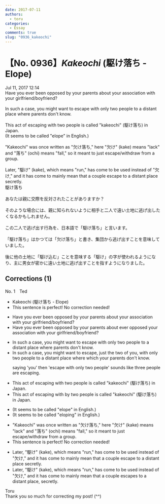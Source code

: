 ```yaml
---
date: 2017-07-11
authors:
  - toru
categories:
  - Essay
comments: true
slug: "0936_kakeochi"
---
```


# 【No. 0936】<strong><em>Kakeochi</strong></em> (駆け落ち - Elope)
<div class="date">Jul 11, 2017 12:14</div>
<div id="post"><div id="body_show_ori">
Have you ever been opposed by your parents about your association with your girlfriend/boyfriend?<br/><br/>In such a case, you might want to escape with only two people to a distant place where parents don't know.<br/><br/>This act of escaping with two people is called "kakeochi" (駆け落ち) in Japan.<br/>(It seems to be called "elope" in English.)<br/><br/>"Kakeochi" was once written as "欠け落ち," here "欠け" (kake) means "lack" and "落ち" (ochi) means "fall," so it meant to just escape/withdraw from a group.<br/><br/>Later, "駆け" (kake), which means "run," has come to be used instead of "欠け," and it has come to mainly mean that a couple escape to a distant place secretly.
</div></div>

<!-- more -->

<div id="post_ja"><div id="body_show_mo">
駆け落ち<br/><br/>あなたは親に交際を反対されたことがありますか？<br/><br/>そのような場合には、親に知られないように相手と二人で遠い土地に逃げ出したくなるかもしれません。<br/><br/>この二人で逃げ出す行為を、日本語で「駆け落ち」と言います。<br/><br/>「駆け落ち」はかつては「欠け落ち」と書き、集団から逃げ出すことを意味していました。<br/><br/>後に他の土地に「駆け込む」ことを意味する「駆け」の字が使われるようになり、主に男女が密かに遠い土地に逃げ出すことを指すようになりました。
</div></div>

## Corrections (1)
<div id="block"><div class="first_name"> No. 1　<span class="just_name">Ted</span></div><div id="block2">
<ul class="correction_field">
<li class="incorrect">Kakeochi (駆け落ち - Elope)</li>
<li class="corrected perfect">This sentence is perfect! No correction needed!</li>
</ul>
<ul class="correction_field">
<li class="incorrect">Have you ever been opposed by your parents about your association with your girlfriend/boyfriend?</li>
<li class="corrected correct">
Have <span class="sline">you ever been opposed by</span> your parents <span class="sline">about</span> <span class="f_red">ever opposed</span> your association with your girlfriend/boyfriend?
</li>
</ul>
<ul class="correction_field">
<li class="incorrect">In such a case, you might want to escape with only two people to a distant place where parents don't know.</li>
<li class="corrected correct">
In such a case, you might want to escape, <span class="f_red">just the two of you,</span> <span class="sline">with only two people</span> to a distant place <span class="sline">where</span> <span class="f_red">which your</span> parents don't know.
<p class="correction_comment">saying 'you' then 'escape with only two people' sounds like three people are escaping.</p>
</li>
</ul>
<ul class="correction_field">
<li class="incorrect">This act of escaping with two people is called "kakeochi" (駆け落ち) in Japan.</li>
<li class="corrected correct">
This act of escaping <span class="sline">with</span> <span class="f_red">by</span> two people is called "kakeochi" (駆け落ち) in Japan.
</li>
</ul>
<ul class="correction_field">
<li class="incorrect">(It seems to be called "elope" in English.)</li>
<li class="corrected correct">
(It seems to be called <span class="f_red">"eloping"</span> in English.)
</li>
</ul>
<ul class="correction_field">
<li class="incorrect">"Kakeochi" was once written as "欠け落ち," here "欠け" (kake) means "lack" and "落ち" (ochi) means "fall," so it meant to just escape/withdraw from a group.</li>
<li class="corrected perfect">This sentence is perfect! No correction needed!</li>
</ul>
<ul class="correction_field">
<li class="incorrect">Later, "駆け" (kake), which means "run," has come to be used instead of "欠け," and it has come to mainly mean that a couple escape to a distant place secretly.</li>
<li class="corrected correct">
Later, "駆け" (kake), which means "run," has come to be used instead of "欠け," and it has come to mainly mean that a couple <span class="f_red">escapes</span> to a distant place, secretly.
</li>
</ul>
</div><div class="name"><span class="just_name">Toru</span><br>
Thank you so much for correcting my post! (^^)
</div>
</div>
